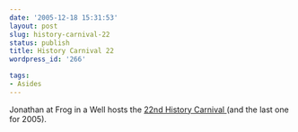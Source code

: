 ```yaml
---
date: '2005-12-18 15:31:53'
layout: post
slug: history-carnival-22
status: publish
title: History Carnival 22
wordpress_id: '266'

tags:
- Asides
---
```


Jonathan at Frog in a Well hosts the [22nd History Carnival ](http://www.froginawell.net/korea/2005/12/history-carnival-22/)(and the last one for 2005).
